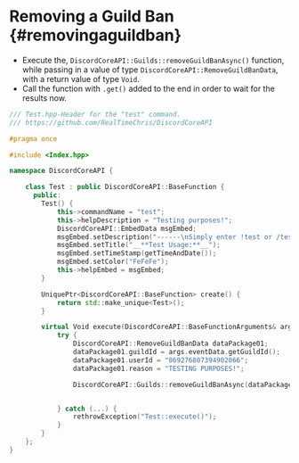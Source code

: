 Removing a Guild Ban {#removingaguildban}
============
- Execute the, `DiscordCoreAPI::Guilds::removeGuildBanAsync()` function, while passing in a value of type `DiscordCoreAPI::RemoveGuildBanData`, with a return value of type `Void`.
- Call the function with `.get()` added to the end in order to wait for the results now.

```cpp
/// Test.hpp-Header for the "test" command.
/// https://github.com/RealTimeChris/DiscordCoreAPI

#pragma once

#include <Index.hpp>

namespace DiscordCoreAPI {

	class Test : public DiscordCoreAPI::BaseFunction {
	  public:
		Test() {
			this->commandName = "test";
			this->helpDescription = "Testing purposes!";
			DiscordCoreAPI::EmbedData msgEmbed;
			msgEmbed.setDescription("------\nSimply enter !test or /test!\n------");
			msgEmbed.setTitle("__**Test Usage:**__");
			msgEmbed.setTimeStamp(getTimeAndDate());
			msgEmbed.setColor("FeFeFe");
			this->helpEmbed = msgEmbed;
		}

		UniquePtr<DiscordCoreAPI::BaseFunction> create() {
			return std::make_unique<Test>();
		}

		virtual Void execute(DiscordCoreAPI::BaseFunctionArguments& args) {
			try {
				DiscordCoreAPI::RemoveGuildBanData dataPackage01;
				dataPackage01.guildId = args.eventData.getGuildId();
				dataPackage01.userId = "869276807394902066";
				dataPackage01.reason = "TESTING PURPOSES!";

				DiscordCoreAPI::Guilds::removeGuildBanAsync(dataPackage01).get();


			} catch (...) {
				rethrowException("Test::execute()");
			}
		}
	};
}
```
